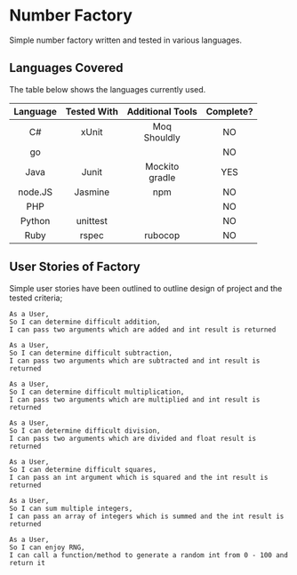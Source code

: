 # Number Factory

Simple number factory written and tested in various languages.

## Languages Covered

The table below shows the languages currently used.

|Language|Tested With|Additional Tools|Complete?|
|:-:|:-:|:-:|:-:|
|C#|xUnit|Moq<br>Shouldly|NO|
|go|||NO|
|Java|Junit|Mockito<br>gradle|YES|
|node.JS|Jasmine|npm|NO|
|PHP|||NO|
|Python|unittest||NO|
|Ruby|rspec|rubocop|NO|

## User Stories of Factory

Simple user stories have been outlined to outline design of project and the tested criteria;

```
As a User,
So I can determine difficult addition,
I can pass two arguments which are added and int result is returned
```

```
As a User,
So I can determine difficult subtraction,
I can pass two arguments which are subtracted and int result is returned
```

```
As a User,
So I can determine difficult multiplication,
I can pass two arguments which are multiplied and int result is returned
```

```
As a User,
So I can determine difficult division,
I can pass two arguments which are divided and float result is returned
```

```
As a User,
So I can determine difficult squares,
I can pass an int argument which is squared and the int result is returned
```

```
As a User,
So I can sum multiple integers,
I can pass an array of integers which is summed and the int result is returned
```

```
As a User,
So I can enjoy RNG,
I can call a function/method to generate a random int from 0 - 100 and return it
```
